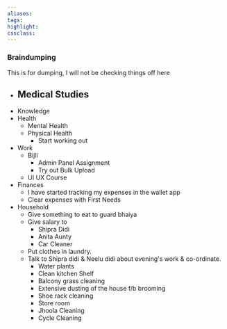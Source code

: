 ```yaml
---
aliases:  
tags:
highlight:  
cssclass:
---
```


### Braindumping
This is for dumping, I will not be checking things off here

- Medical Studies
	- 
- Knowledge
- Health
	- Mental Health
	- Physical Health
		- Start working out
- Work
	- Bijli
		- Admin Panel Assignment
		- Try out Bulk Upload
	- UI UX Course
- Finances
	- I have started tracking my expenses in the wallet app
	- Clear expenses with First Needs
- Household
	- Give something to eat to guard bhaiya
	- Give salary to 
		- Shipra Didi
		- Anita Aunty
		- Car Cleaner
	- Put clothes in laundry.
	- Talk to Shipra didi & Neelu didi about evening's work & co-ordinate.
		- Water plants
		- Clean kitchen Shelf
		- Balcony grass cleaning
		- Extensive dusting of the house f/b brooming
		- Shoe rack cleaning
		- Store room 
		- Jhoola Cleaning
		- Cycle Cleaning